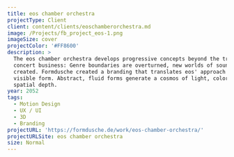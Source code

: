 ```yaml
---
title: eos chamber orchestra
projectType: Client
client: content/clients/eoschamberorchestra.md
image: /Projects/fb_project_eos-1.png
imageSize: cover
projectColor: '#FF8600'
description: >
  The eos chamber orchestra develops progressive concepts beyond the traditional
  concert business: Genre boundaries are overturned, new worlds of sound are
  created. Formdusche created a branding that translates eos' approach in a
  visible form. Abstract, fluid forms generate a cosmos of light, color and
  spatial depth.
year: 2052
tags:
  - Motion Design
  - UX / UI
  - 3D
  - Branding
projectURL: 'https://formdusche.de/work/eos-chamber-orchestra/'
projectURLSite: eos chamber orchestra
size: Normal
---
```



